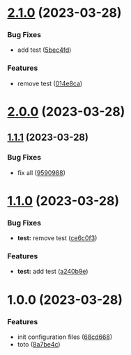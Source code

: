 # [2.1.0](https://github.com/kervral/conventional-commit/compare/v2.0.0...v2.1.0) (2023-03-28)


### Bug Fixes

* add test ([5bec4fd](https://github.com/kervral/conventional-commit/commit/5bec4fdc13227676855f035d2b48100444861987))


### Features

* remove test ([014e8ca](https://github.com/kervral/conventional-commit/commit/014e8caf2eeb550a079e92f3418f25561511c4d8))

# [2.0.0](https://github.com/kervral/conventional-commit/compare/v1.1.1...v2.0.0) (2023-03-28)

## [1.1.1](https://github.com/kervral/conventional-commit/compare/v1.1.0...v1.1.1) (2023-03-28)


### Bug Fixes

* fix all ([9590988](https://github.com/kervral/conventional-commit/commit/9590988f25b69b5c87f480e6e735afcb0e7d0b14))

# [1.1.0](https://github.com/kervral/conventional-commit/compare/v1.0.0...v1.1.0) (2023-03-28)


### Bug Fixes

* **test:** remove test ([ce6c0f3](https://github.com/kervral/conventional-commit/commit/ce6c0f3ab6d3609eb1ff2fb96b4675959ea6503b))


### Features

* **test:** add test ([a240b9e](https://github.com/kervral/conventional-commit/commit/a240b9eda46772fcecfa0a8b9ac14c3fe7fb48aa))

# 1.0.0 (2023-03-28)


### Features

* init configuration files ([68cd668](https://github.com/kervral/conventional-commit/commit/68cd6684a2d2cf2ee88452d26be3d6e93b313913))
* toto ([8a7be4c](https://github.com/kervral/conventional-commit/commit/8a7be4c71eb1980b681a310e182465e26e8b4688))
